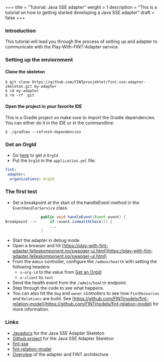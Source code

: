 +++
title = "Tutorial: Java SSE adapter"
weight = 1
description = "This is a tutorial on how to getting started developing a Java SSE adapter"
draft = false
+++

### Introduction
This tutorial will lead you through the process of setting up and adapter to communicate with the Play-With-FINT-Adapter service.





### Setting up the enviornment

#### Clone the skeleton

```shell
$ git clone https://github.com/FINTprosjektet/fint-sse-adapter-skeleton.git my-adapter
$ cd my-adapter
$ rm -rf .git
```

#### Open the project in your favorite IDE
This is a Gradle project so make sure to import the Gradle dependencies. You can either do it in the IDE or in the commandline:

```shell
$ ./gradlew --refresh-dependencies
```
### Get an OrgId
* Go [here](https://play-with-fint-adapter.felleskomponent.no/admin/organization/generateOrgId) to get a `OrgId`
* Put the `OrgId` in the `application.yml` file:

```yaml
fint:
 adapter:
  organizations: OrgId
```
 
### The first test
* Set a breakpoint at the start of the handleEvent method in the `EventHandlerService` class.

```java
                public void handleEvent(Event event) {
Breakpoint -->      if (event.isHealthCheck()) {
                    ...
                }
```
* Start the adapter in debug mode
* Open a browser and hit [https://play-with-fint-adapter.felleskomponent.no/swagger-ui.html](https://play-with-fint-adapter.felleskomponent.no/swagger-ui.html)
* From the `Admin` controller, configure the `/admin/health` with setting the following headers:
  * `x-org-id` to the value from [Get an OrgId](#get-an-orgid)
  * `x-client` to `test`
* Send the health event from the `/admin/health` endpoint.
* Step through the code to see what happens.
* You can also hit the `dog` and `owner` controllers to see how `FintResources` and `Relations` are build. See [https://github.com/FINTmodels/fint-relation-model](https://github.com/FINTmodels/fint-relation-model) for more information.


### Links
* [Javadocs](https://docs.felleskomponent.no/fint-sse-adapter-skeleton) for the Java SSE Adapter Skeleton
* [Github project](https://github.com/FINTprosjektet/fint-sse-adapter-skeleton) for the Java SSE Adapter Skeleton
* [fint-sse](https://github.com/FINTlibs/fint-sse)
* [fint-relation-model](https://github.com/FINTmodels/fint-relation-model)
* [Overview](/adapter/overview/) of the adapter and FINT architecture



